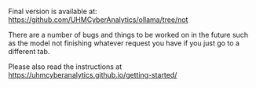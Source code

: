 Final version is available at: https://github.com/UHMCyberAnalytics/ollama/tree/not 

There are a number of bugs and things to be worked on in the future such as the model not finishing whatever request you have if you just go to a different tab.

Please also read the instructions at https://uhmcyberanalytics.github.io/getting-started/
